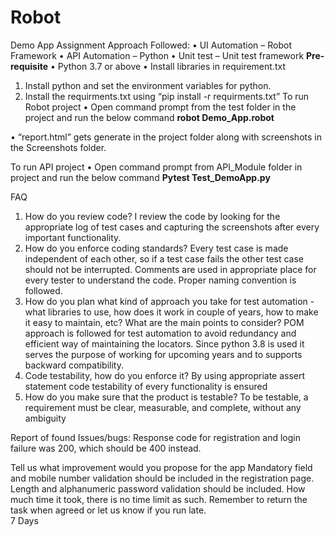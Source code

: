 # Robot
Demo App Assignment
  Approach Followed:
    •	UI Automation – Robot Framework
    •	API Automation – Python
    •	Unit test – Unit test framework
	**Pre-requisite**
•	Python 3.7 or above
•	Install libraries in requirement.txt
1.	Install python and set the environment variables for python.
2.	Install the requirments.txt using “pip install -r requirments.txt”
To run Robot project
•	Open command prompt from the test folder in the project and run the below command
                  **robot Demo_App.robot**

•	“report.html” gets generate in the project folder along with screenshots in the Screenshots folder.
	
  To run API project
•	Open command prompt from API_Module folder in project and run the below command
                  **Pytest Test_DemoApp.py**

FAQ
1.	How do you review code? 
I review the code by looking for the appropriate log of test cases and capturing the screenshots after every important functionality. 
2.	How do you enforce coding standards? 
Every test case is made independent of each other, so if a test case fails the other test case should not be interrupted. Comments are used in appropriate place for every tester to understand the code. Proper naming convention is followed.
3.	How do you plan what kind of approach you take for test automation - what libraries to use, how does it work in couple of years, how to make it easy to maintain, etc? What are the main points to consider? 
POM approach is followed for test automation to avoid redundancy and efficient way of maintaining the locators. Since python 3.8 is used it serves the purpose of working for upcoming years and to supports backward compatibility.
4.	Code testability, how do you enforce it? 
By using appropriate assert statement code testability of every functionality is ensured
5.	How do you make sure that the product is testable? 
To be testable, a requirement must be clear, measurable, and complete, without any ambiguity


Report of found Issues/bugs:
Response code for registration and login failure was 200, which should be 400 instead.
 
Tell us what improvement would you propose for the app
Mandatory field and mobile number validation should be included in the registration page. Length and alphanumeric password validation should be included.
How much time it took, there is no time limit as such. Remember to return the task when agreed or let us know if you run late. 	
7 Days



